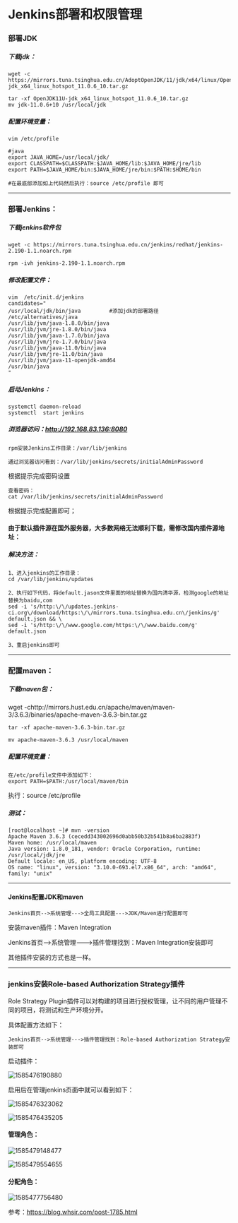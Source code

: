 # Jenkins部署和权限管理

### 部署JDK

##### 下载jdk：

```
wget -c https://mirrors.tuna.tsinghua.edu.cn/AdoptOpenJDK/11/jdk/x64/linux/OpenJDK11U-jdk_x64_linux_hotspot_11.0.6_10.tar.gz

tar -xf OpenJDK11U-jdk_x64_linux_hotspot_11.0.6_10.tar.gz 
mv jdk-11.0.6+10 /usr/local/jdk
```

##### 配置环境变量：

```
vim /etc/profile

#java
export JAVA_HOME=/usr/local/jdk/
export CLASSPATH=$CLASSPATH:$JAVA_HOME/lib:$JAVA_HOME/jre/lib
export PATH=$JAVA_HOME/bin:$JAVA_HOME/jre/bin:$PATH:$HOME/bin

#在最底部添加如上代码然后执行：source /etc/profile 即可
```

-------------

### 部署Jenkins：

#####  下载jenkins软件包

```
wget -c https://mirrors.tuna.tsinghua.edu.cn/jenkins/redhat/jenkins-2.190-1.1.noarch.rpm

rpm -ivh jenkins-2.190-1.1.noarch.rpm
```

##### 修改配置文件：

```
vim  /etc/init.d/jenkins
candidates="
/usr/local/jdk/bin/java			#添加jdk的部署路径
/etc/alternatives/java
/usr/lib/jvm/java-1.8.0/bin/java
/usr/lib/jvm/jre-1.8.0/bin/java
/usr/lib/jvm/java-1.7.0/bin/java
/usr/lib/jvm/jre-1.7.0/bin/java
/usr/lib/jvm/java-11.0/bin/java
/usr/lib/jvm/jre-11.0/bin/java
/usr/lib/jvm/java-11-openjdk-amd64
/usr/bin/java
"
```

##### 启动Jenkins：

```
systemctl daemon-reload		
systemctl  start jenkins
```

##### 浏览器访问：http://192.168.83.136:8080

```
rpm安装Jenkins工作目录：/var/lib/jenkins

通过浏览器访问看到：/var/lib/jenkins/secrets/initialAdminPassword
```

根据提示完成密码设置

```
查看密码：
cat /var/lib/jenkins/secrets/initialAdminPassword
```

根据提示完成配置即可；

#### 由于默认插件源在国外服务器，大多数网络无法顺利下载，需修改国内插件源地址：

##### 解决方法：

```
1、进入jenkins的工作目录：
cd /var/lib/jenkins/updates

2、执行如下代码，将default.jason文件里面的地址替换为国内清华源，检测google的地址替换为baidu,com
sed -i 's/http:\/\/updates.jenkins-ci.org\/download/https:\/\/mirrors.tuna.tsinghua.edu.cn\/jenkins/g' default.json && \
sed -i 's/http:\/\/www.google.com/https:\/\/www.baidu.com/g' default.json

3、重启jenkins即可
```

------------------------

### 配置maven：

##### 下载maven包：

wget -chttp://mirrors.hust.edu.cn/apache/maven/maven-3/3.6.3/binaries/apache-maven-3.6.3-bin.tar.gz

```
tar -xf apache-maven-3.6.3-bin.tar.gz

mv apache-maven-3.6.3 /usr/local/maven
```

##### 配置环境变量：

```
在/etc/profile文件中添加如下：
export PATH=$PATH:/usr/local/maven/bin
```

执行：source  /etc/profile

##### 测试：

```
[root@localhost ~]# mvn -version
Apache Maven 3.6.3 (cecedd343002696d0abb50b32b541b8a6ba2883f)
Maven home: /usr/local/maven
Java version: 1.8.0_181, vendor: Oracle Corporation, runtime: /usr/local/jdk/jre
Default locale: en_US, platform encoding: UTF-8
OS name: "linux", version: "3.10.0-693.el7.x86_64", arch: "amd64", family: "unix"
```

--------------------

#### Jenkins配置JDK和maven

```
Jenkins首页-->系统管理--->全局工具配置--->JDK/Maven进行配置即可
```

安装maven插件：Maven Integration

Jenkins首页-->系统管理--->插件管理找到：Maven Integration安装即可

其他插件安装的方式也是一样。

------------

### jenkins安装Role-based Authorization Strategy插件

Role Strategy Plugin插件可以对构建的项目进行授权管理，让不同的用户管理不同的项目，将测试和生产环境分开。

具体配置方法如下：

```
Jenkins首页-->系统管理--->插件管理找到：Role-based Authorization Strategy安装即可
```

启动插件：

![1585476190880](https://note.youdao.com/yws/api/personal/file/B472E1B3EF354597823E0B6CC0919ADE?method=download&shareKey=01efa6222a29d1e11d712ba979f583c6)

启用后在管理jenkins页面中就可以看到如下：

![1585476323062](https://note.youdao.com/yws/api/personal/file/937A0BA00B2A417EB56A276F6869CB37?method=download&shareKey=01efa6222a29d1e11d712ba979f583c6)



![1585476435205](https://note.youdao.com/yws/api/personal/file/FD5196BE47AE4A30889FACF4C9821403?method=download&shareKey=01efa6222a29d1e11d712ba979f583c6)

#### 管理角色：

![1585479148477](https://note.youdao.com/yws/api/personal/file/5BA94A1200744E42947D35BC7705940D?method=download&shareKey=01efa6222a29d1e11d712ba979f583c6)

![1585479554655](https://note.youdao.com/yws/api/personal/file/45F21706B0EE4B66957638562D6E8EAF?method=download&shareKey=01efa6222a29d1e11d712ba979f583c6)

#### 分配角色：

![1585477756480](https://note.youdao.com/yws/api/personal/file/0B62FBC52BFB41B09F75773EE872D465?method=download&shareKey=01efa6222a29d1e11d712ba979f583c6)

参考：https://blog.whsir.com/post-1785.html



